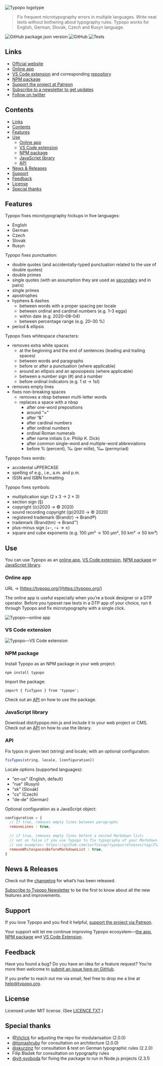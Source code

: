 ![Typopo logotype](assets/typopo--logotype--2020.svg "Typopo logotype")


> Fix frequent microtypography errors in multiple languages. Write neat texts without bothering about typography rules. Typopo works for English, German, Slovak, Czech and Rusyn language.

![GitHub package.json version](https://img.shields.io/github/package-json/v/surfinzap/typopo?color=7b00cb&style=flat)
![GitHub](https://img.shields.io/github/license/surfinzap/typopo?color=7b00cb&style=flat)
![Tests](https://github.com/surfinzap/typopo/workflows/Tests/badge.svg?branch=master)

## Links
- [Official website](https://typopo.org)
- [Online app](https://typopo.org)
- [VS Code extension](https://marketplace.visualstudio.com/items?itemName=brano.typopo-vscode) and corresponding [repository](https://github.com/surfinzap/typopo-vscode)
- [NPM package](https://www.npmjs.com/package/typopo)
- [Support the project at Patreon](https://www.patreon.com/branosandala)
- [Subscribe to a newsletter to get updates](https://buttondown.email/Typopo)
- [Follow on twitter](https://twitter.com/typopo_app)

## Contents
- [Links](#links)
- [Contents](#contents)
- [Features](#features)
- [Use](#use)
  - [Online app](#online-app)
  - [VS Code extension](#vs-code-extension)
  - [NPM package](#npm-package)
  - [JavaScript library](#javascript-library)
  - [API](#api)
- [News & Releases](#news-releases)
- [Support](#support)
- [Feedback](#feedback)
- [License](#license)
- [Special thanks](#special-thanks)

## Features
Typopo fixes microtypography hickups in five languages:
- English
- German
- Czech
- Slovak
- Rusyn

Typopo fixes punctuation:
- double quotes (and accidentally-typed punctuation related to the use of double quotes)
- double primes
- single quotes (with an assumption they are used as [secondary](https://en.wikipedia.org/wiki/Quotation_mark#Summary_table_for_various_languages) and in pairs)
- single primes
- apostrophes
- hyphens & dashes
	- between words with a proper spacing per locale 
	- between ordinal and cardinal numbers (e.g. 1–3 eggs)
	- within date (e.g. 2020–08–04)
	- between percentage range (e.g. 20–30 %)
- period & ellipsis

Typopo fixes whitespace characters:
- removes extra white spaces
	- at the beginning and the end of sentences (leading and trailing spaces)
	- between words and paragraphs
	- before or after a punctuation (where applicable)
	- around an ellipsis and an aposiopesis (where applicable)
	- between a number sign (#) and a number
	- before ordinal indicators (e.g. 1 st → 1st)
- removes empty lines
- fixes non-breaking spaces
	- removes a nbsp between multi-letter words
	- replaces a space with a nbsp
		- after one-word prepositions
		- around “×”
		- after “&”
		- after cardinal numbers
		- after ordinal numbers
		- ordinal Roman numerals
		- after name initials (i.e. Philip K. Dick)
		- after common single-word and multiple-word abbreviations
		- before % (percent), ‰ (per mille), ‱ (permyriad)

Typopo fixes words:
- accidental uPPERCASE
- spelling of e.g., i.e., a.m. and p.m.
- ISSN and ISBN formatting

Typopo fixes symbols:
- multiplication sign (2 x 3 → 2 × 3)
- section sign (§)
- copyright ((c)2020 → © 2020)
- sound recording copyright ((p)2020 → ℗ 2020)
- registered trademark (Brand(r) → Brand®)
- trademark (Brand(tm) → Brand™)
- plus-minus sign (+-, -+ → ±)
- square and cube exponents (e.g. 100 µm² → 100 µm², 50 km³ → 50 km³)

## Use

You can use Typopo as an [online app](#online-app), [VS Code extension](#vs-code-extension), [NPM package](#npm-package) or [JavaScript library](#javascript-library).



### Online app
URL → [https://typopo.org/](https://typopo.org/)

The online app is useful especially when you’re a book designer or a DTP operator. Before you typeset raw texts in a DTP app of your choice, run it through Typopo and fix microtypography with a single click.

![Typopo—online app](assets/typopo--screenshot--20-09.png "Typopo—online app")



### VS Code extension
![Typopo—VS Code extension](assets/typopo--vs-code-animation--html.gif "VS code extension")


### NPM package
Install Typopo as an NPM package in your web project:
```
npm install typopo
```

Import the package:
```
import { fixTypos } from 'typopo';
```

Check out an [API](#api) on how to use the package.


### JavaScript library
Download dist/typopo.min.js and include it in your web project or CMS. Check out an [API](#api) on how to use the library.



### API
Fix typos in given text (string) and locale; with an optional configuration:
```javascript
fixTypos(string, locale, [configuration])
```

Locale options (supported languages):
- "en-us" (English, default)
- "rue" (Rusyn)
- "sk" (Slovak)
- "cs" (Czech)
- "de-de" (German)

Optional configuration as a JavaScript object:
```javascript
configuration = {
  // If true, removes empty lines between paragraphs
  removeLines : true, 
  
  // if true, removes empty lines before a nested Markdown list; 
  // set as false if you use Typopo to fix typography of your Markdown files
  // see examples: https://github.com/surfinzap/typopo/releases/tag/2%2F4%2F0
  removeWhitespacesBeforeMarkdownList : true, 
}
```






## News & Releases
Check out the [changelog](CHANGELOG.md) for what’s has been released.

[Subscribe to Typopo Newsletter](https://buttondown.email/Typopo) to be the first to know about all the new features and improvements.



## Support
If you love Typopo and you find it helpful, [support the project via Patreon](https://www.patreon.com/branosandala).

Your support will let me continue improving Typopo ecosystem—[the app](https://typopo.org), [NPM package](https://www.npmjs.com/package/typopo) and [VS Code Extension](https://marketplace.visualstudio.com/items?itemName=brano.typopo-vscode).


## Feedback
Have you found a bug? Do you have an idea for a feature request? You’re more then welcome to [submit an issue here on GitHub](https://github.com/surfinzap/typopo/issues/new/choose).

If you prefer to reach out me via email, feel free to drop me a line at <help@typopo.org>.


## License
Licensed under MIT license. (See [LICENCE.TXT](//github.com/surfinzap/typopo/blob/master/LICENSE.txt).)


## Special thanks
- [@Viclick](https://github.com/vilemj-Viclick) for adjusting the repo for modularisation (2.0.0)
- [@tomashruby](https://github.com/tomashruby) for consultation on architecture (2.0.0)
- [@skurzinz](https://github.com/skurzinz) for consultation & test on German typographic rules (2.2.0)
- Filip Blažek for consultation on typography rules
- [@vit-svoboda](https://github.com/vit-svoboda) for fixing the package to run in Node.js projects (2.3.1)
